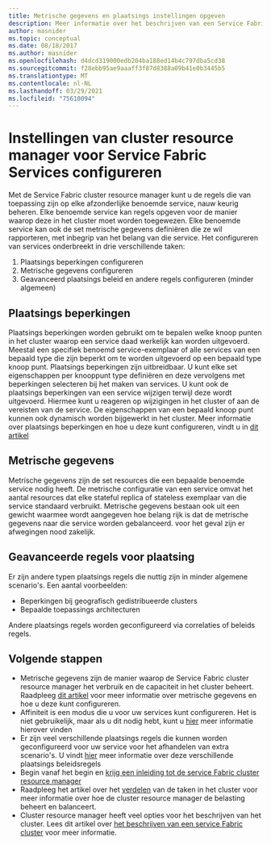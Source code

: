 ```yaml
---
title: Metrische gegevens en plaatsings instellingen opgeven
description: Meer informatie over het beschrijven van een Service Fabric-service door metrische gegevens, plaatsings beperkingen en andere plaatsings beleidsregels op te geven.
author: masnider
ms.topic: conceptual
ms.date: 08/18/2017
ms.author: masnider
ms.openlocfilehash: d4dcd319000edb204ba188ed14b4c797dba5cd38
ms.sourcegitcommit: f28ebb95ae9aaaff3f87d8388a09b41e0b3445b5
ms.translationtype: MT
ms.contentlocale: nl-NL
ms.lasthandoff: 03/29/2021
ms.locfileid: "75610094"
---
```

# <a name="configuring-cluster-resource-manager-settings-for-service-fabric-services"></a>Instellingen van cluster resource manager voor Service Fabric Services configureren
Met de Service Fabric cluster resource manager kunt u de regels die van toepassing zijn op elke afzonderlijke benoemde service, nauw keurig beheren. Elke benoemde service kan regels opgeven voor de manier waarop deze in het cluster moet worden toegewezen. Elke benoemde service kan ook de set metrische gegevens definiëren die ze wil rapporteren, met inbegrip van het belang van die service. Het configureren van services onderbreekt in drie verschillende taken:

1. Plaatsings beperkingen configureren
2. Metrische gegevens configureren
3. Geavanceerd plaatsings beleid en andere regels configureren (minder algemeen)

## <a name="placement-constraints"></a>Plaatsings beperkingen
Plaatsings beperkingen worden gebruikt om te bepalen welke knoop punten in het cluster waarop een service daad werkelijk kan worden uitgevoerd. Meestal een specifiek benoemd service-exemplaar of alle services van een bepaald type die zijn beperkt om te worden uitgevoerd op een bepaald type knoop punt. Plaatsings beperkingen zijn uitbreidbaar. U kunt elke set eigenschappen per knooppunt type definiëren en deze vervolgens met beperkingen selecteren bij het maken van services. U kunt ook de plaatsings beperkingen van een service wijzigen terwijl deze wordt uitgevoerd. Hiermee kunt u reageren op wijzigingen in het cluster of aan de vereisten van de service. De eigenschappen van een bepaald knoop punt kunnen ook dynamisch worden bijgewerkt in het cluster. Meer informatie over plaatsings beperkingen en hoe u deze kunt configureren, vindt u in [dit artikel](service-fabric-cluster-resource-manager-cluster-description.md#node-properties-and-placement-constraints)

## <a name="metrics"></a>Metrische gegevens
Metrische gegevens zijn de set resources die een bepaalde benoemde service nodig heeft. De metrische configuratie van een service omvat het aantal resources dat elke stateful replica of stateless exemplaar van die service standaard verbruikt. Metrische gegevens bestaan ook uit een gewicht waarmee wordt aangegeven hoe belang rijk is dat de metrische gegevens naar die service worden gebalanceerd. voor het geval zijn er afwegingen nood zakelijk.

## <a name="advanced-placement-rules"></a>Geavanceerde regels voor plaatsing
Er zijn andere typen plaatsings regels die nuttig zijn in minder algemene scenario's. Een aantal voorbeelden:
- Beperkingen bij geografisch gedistribueerde clusters
- Bepaalde toepassings architecturen

Andere plaatsings regels worden geconfigureerd via correlaties of beleids regels.

## <a name="next-steps"></a>Volgende stappen
- Metrische gegevens zijn de manier waarop de Service Fabric cluster resource manager het verbruik en de capaciteit in het cluster beheert. Raadpleeg [dit artikel](service-fabric-cluster-resource-manager-metrics.md) voor meer informatie over metrische gegevens en hoe u deze kunt configureren.
- Affiniteit is een modus die u voor uw services kunt configureren. Het is niet gebruikelijk, maar als u dit nodig hebt, kunt u [hier](service-fabric-cluster-resource-manager-advanced-placement-rules-affinity.md) meer informatie hierover vinden
- Er zijn veel verschillende plaatsings regels die kunnen worden geconfigureerd voor uw service voor het afhandelen van extra scenario's. U vindt [hier](service-fabric-cluster-resource-manager-advanced-placement-rules-placement-policies.md) meer informatie over deze verschillende plaatsings beleidsregels
- Begin vanaf het begin en [krijg een inleiding tot de service Fabric cluster resource manager](service-fabric-cluster-resource-manager-introduction.md)
- Raadpleeg het artikel over het [verdelen](service-fabric-cluster-resource-manager-balancing.md) van de taken in het cluster voor meer informatie over hoe de cluster resource manager de belasting beheert en balanceert.
- Cluster resource manager heeft veel opties voor het beschrijven van het cluster. Lees dit artikel over [het beschrijven van een service Fabric cluster](service-fabric-cluster-resource-manager-cluster-description.md) voor meer informatie.
